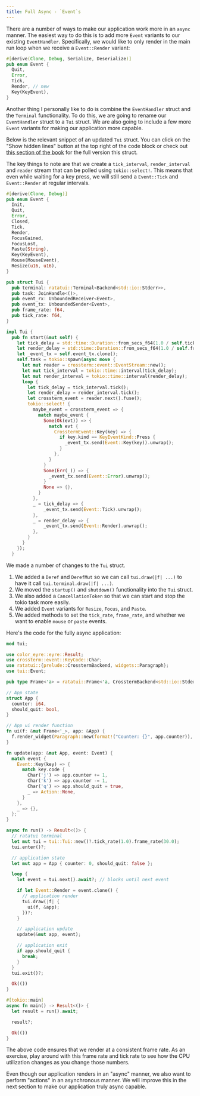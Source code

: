```yaml
---
title: Full Async - `Event`s
---
```


There are a number of ways to make our application work more in an `async` manner. The easiest way
to do this is to add more `Event` variants to our existing `EventHandler`. Specifically, we would
like to only render in the main run loop when we receive a `Event::Render` variant:

```rust
#[derive(Clone, Debug, Serialize, Deserialize)]
pub enum Event {
  Quit,
  Error,
  Tick,
  Render, // new
  Key(KeyEvent),
}
```

Another thing I personally like to do is combine the `EventHandler` struct and the `Terminal`
functionality. To do this, we are going to rename our `EventHandler` struct to a `Tui` struct. We
are also going to include a few more `Event` variants for making our application more capable.

Below is the relevant snippet of an updated `Tui` struct. You can click on the "Show hidden lines"
button at the top right of the code block or check out
[this section of the book](../../../how-to/develop-apps/terminal-and-event-handler) for the full
version this struct.

The key things to note are that we create a `tick_interval`, `render_interval` and `reader` stream
that can be polled using `tokio::select!`. This means that even while waiting for a key press, we
will still send a `Event::Tick` and `Event::Render` at regular intervals.

```rust
#[derive(Clone, Debug)]
pub enum Event {
  Init,
  Quit,
  Error,
  Closed,
  Tick,
  Render,
  FocusGained,
  FocusLost,
  Paste(String),
  Key(KeyEvent),
  Mouse(MouseEvent),
  Resize(u16, u16),
}

pub struct Tui {
  pub terminal: ratatui::Terminal<Backend<std::io::Stderr>>,
  pub task: JoinHandle<()>,
  pub event_rx: UnboundedReceiver<Event>,
  pub event_tx: UnboundedSender<Event>,
  pub frame_rate: f64,
  pub tick_rate: f64,
}

impl Tui {
  pub fn start(&mut self) {
    let tick_delay = std::time::Duration::from_secs_f64(1.0 / self.tick_rate);
    let render_delay = std::time::Duration::from_secs_f64(1.0 / self.frame_rate);
    let _event_tx = self.event_tx.clone();
    self.task = tokio::spawn(async move {
      let mut reader = crossterm::event::EventStream::new();
      let mut tick_interval = tokio::time::interval(tick_delay);
      let mut render_interval = tokio::time::interval(render_delay);
      loop {
        let tick_delay = tick_interval.tick();
        let render_delay = render_interval.tick();
        let crossterm_event = reader.next().fuse();
        tokio::select! {
          maybe_event = crossterm_event => {
            match maybe_event {
              Some(Ok(evt)) => {
                match evt {
                  CrosstermEvent::Key(key) => {
                    if key.kind == KeyEventKind::Press {
                      _event_tx.send(Event::Key(key)).unwrap();
                    }
                  },
                }
              }
              Some(Err(_)) => {
                _event_tx.send(Event::Error).unwrap();
              }
              None => {},
            }
          },
          _ = tick_delay => {
              _event_tx.send(Event::Tick).unwrap();
          },
          _ = render_delay => {
              _event_tx.send(Event::Render).unwrap();
          },
        }
      }
    });
  }
```

We made a number of changes to the `Tui` struct.

1. We added a `Deref` and `DerefMut` so we can call `tui.draw(|f| ...)` to have it call
   `tui.terminal.draw(|f| ...)`.
2. We moved the `startup()` and `shutdown()` functionality into the `Tui` struct.
3. We also added a `CancellationToken` so that we can start and stop the tokio task more easily.
4. We added `Event` variants for `Resize`, `Focus`, and `Paste`.
5. We added methods to set the `tick_rate`, `frame_rate`, and whether we want to enable `mouse` or
   `paste` events.

Here's the code for the fully async application:

```rust
mod tui;

use color_eyre::eyre::Result;
use crossterm::event::KeyCode::Char;
use ratatui::{prelude::CrosstermBackend, widgets::Paragraph};
use tui::Event;

pub type Frame<'a> = ratatui::Frame<'a, CrosstermBackend<std::io::Stderr>>;

// App state
struct App {
  counter: i64,
  should_quit: bool,
}

// App ui render function
fn ui(f: &mut Frame<'_>, app: &App) {
  f.render_widget(Paragraph::new(format!("Counter: {}", app.counter)), f.size());
}

fn update(app: &mut App, event: Event) {
  match event {
    Event::Key(key) => {
      match key.code {
        Char('j') => app.counter += 1,
        Char('k') => app.counter -= 1,
        Char('q') => app.should_quit = true,
        _ => Action::None,
      }
    },
    _ => {},
  };
}

async fn run() -> Result<()> {
  // ratatui terminal
  let mut tui = tui::Tui::new()?.tick_rate(1.0).frame_rate(30.0);
  tui.enter()?;

  // application state
  let mut app = App { counter: 0, should_quit: false };

  loop {
    let event = tui.next().await?; // blocks until next event

    if let Event::Render = event.clone() {
      // application render
      tui.draw(|f| {
        ui(f, &app);
      })?;
    }

    // application update
    update(&mut app, event);

    // application exit
    if app.should_quit {
      break;
    }
  }
  tui.exit()?;

  Ok(())
}

#[tokio::main]
async fn main() -> Result<()> {
  let result = run().await;

  result?;

  Ok(())
}
```

The above code ensures that we render at a consistent frame rate. As an exercise, play around with
this frame rate and tick rate to see how the CPU utilization changes as you change those numbers.

Even though our application renders in an "async" manner, we also want to perform "actions" in an
asynchronous manner. We will improve this in the next section to make our application truly async
capable.

